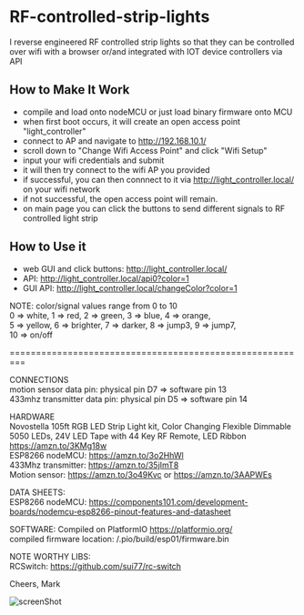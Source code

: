 # RF-controlled-strip-lights
I reverse engineered RF controlled strip lights so that they can be controlled over wifi with a browser or/and integrated with IOT device controllers via API

## How to Make It Work
* compile and load onto nodeMCU or just load binary firmware onto MCU
* when first boot occurs, it will create an open access point "light_controller"
* connect to AP and navigate to http://192.168.10.1/ 
* scroll down to "Change Wifi Access Point" and click "Wifi Setup"
* input your wifi credentials and submit
* it will then try connect to the wifi AP you provided
* if successful, you can then connnect to it via http://light_controller.local/ on your wifi network
* if not successful, the open access point will remain.
* on main page you can click the buttons to send different signals to RF controlled light strip

## How to Use it
* web GUI and click buttons: http://light_controller.local/
* API: http://light_controller.local/api0?color=1 
* GUI API: http://light_controller.local/changeColor?color=1 

NOTE: color/signal values range from 0 to 10 \
0 => white, 1 => red, 2 => green, 3 => blue, 4 => orange, \
5 => yellow, 6 => brighter, 7 => darker, 8 => jump3, 9 => jump7, \
10 => on/off

=========================================================

CONNECTIONS \
motion sensor data pin: physical pin D7 => software pin 13 \
433mhz transmitter data pin: physical pin D5 => software pin 14

HARDWARE \
Novostella 105ft RGB LED Strip Light kit, Color Changing Flexible Dimmable 5050 LEDs, 24V LED Tape with 44 Key RF Remote, LED Ribbon
https://amzn.to/3KMg18w \
ESP8266 nodeMCU: https://amzn.to/3o2HhWl \
433Mhz transmitter:  https://amzn.to/35jImT8 \
Motion sensor: https://amzn.to/3o49Kvc or https://amzn.to/3AAPWEs

DATA SHEETS: \
ESP8266 nodeMCU: https://components101.com/development-boards/nodemcu-esp8266-pinout-features-and-datasheet

SOFTWARE:
Compiled on PlatformIO https://platformio.org/ \
compiled firmware location: /.pio/build/esp01/firmware.bin

NOTE WORTHY LIBS: \
RCSwitch: https://github.com/sui77/rc-switch

Cheers, Mark

![screenShot](https://github.com/wottreng/RF-controlled-strip-lights/blob/main/pics/screenshot.png)